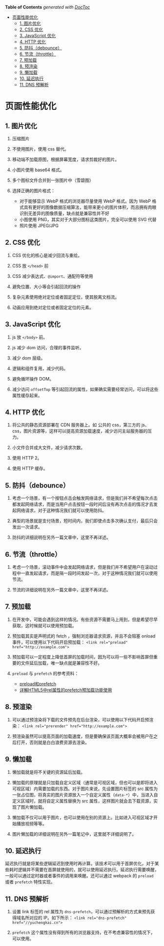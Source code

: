 <!-- START doctoc generated TOC please keep comment here to allow auto update -->
<!-- DON'T EDIT THIS SECTION, INSTEAD RE-RUN doctoc TO UPDATE -->
**Table of Contents**  *generated with [DocToc](https://github.com/thlorenz/doctoc)*

- [页面性能优化](#%E9%A1%B5%E9%9D%A2%E6%80%A7%E8%83%BD%E4%BC%98%E5%8C%96)
  - [1. 图片优化](#1-%E5%9B%BE%E7%89%87%E4%BC%98%E5%8C%96)
  - [2. CSS 优化](#2-css-%E4%BC%98%E5%8C%96)
  - [3. JavaScript 优化](#3-javascript-%E4%BC%98%E5%8C%96)
  - [4. HTTP 优化](#4-http-%E4%BC%98%E5%8C%96)
  - [5. 防抖（debounce）](#5-%E9%98%B2%E6%8A%96debounce)
  - [6. 节流（throttle）](#6-%E8%8A%82%E6%B5%81throttle)
  - [7. 预加载](#7-%E9%A2%84%E5%8A%A0%E8%BD%BD)
  - [8. 预渲染](#8-%E9%A2%84%E6%B8%B2%E6%9F%93)
  - [9. 懒加载](#9-%E6%87%92%E5%8A%A0%E8%BD%BD)
  - [10. 延迟执行](#10-%E5%BB%B6%E8%BF%9F%E6%89%A7%E8%A1%8C)
  - [11. DNS 预解析](#11-dns-%E9%A2%84%E8%A7%A3%E6%9E%90)

<!-- END doctoc generated TOC please keep comment here to allow auto update -->

# 页面性能优化

## 1. 图片优化

1. 压缩图片

2. 不使用图片，使用 css 替代。

2. 移动端不加载原图，根据屏幕宽度，请求剪裁好的图片。

2. 小图片使用 base64 格式。

2. 多个图标文件合并到一张图片中（雪碧图）

2. 选择正确的图片格式：
   - 对于能够显示 WebP 格式的浏览器尽量使用 WebP 格式。因为 WebP 格式具有更好的图像数据压缩算法，能带来更小的图片体积，而且拥有肉眼识别无差异的图像质量，缺点就是兼容性并不好
   - 小图使用 PNG，其实对于大部分图标这类图片，完全可以使用 SVG 代替
   - 照片使用 JPEG/JPG

## 2. CSS 优化

1. CSS 优化的核心是减少回流与重绘。

2. CSS 放 `</head>` 前

3. CSS 减少表达式、`@import`、通配符等使用

4. 避免位置、大小等会引起回流的操作



5. 复杂元素使用绝对定位或者固定定位，使其脱离文档流。

6. 动画应用到绝对定位或者固定定位的元素。

## 3. JavaScript 优化

1. js 放 `</body>` 前。

2. js 减少 dom 访问，合理的事件监听。

3. 减少 dom 层级。

4. 逻辑和组件复用，减少代码。

5. 避免循环操作 DOM。

6. 减少访问 `offsetTop` 等引起回流的属性，如果确实需要经常访问，可以将这些属性缓存起来。

## 4. HTTP 优化

1. 将公共的静态资源部署在 CDN 服务器上。如 公共的 css，第三方的 js、css，图片资源等，这样可以提高资源加载速度，减少访问主站服务器的压力。

2. 小文件合并成大文件，减少请求次数。

3. 使用 HTTP 2。

4. 使用 HTTP 缓存。

## 5. 防抖（debounce）

1. 考虑一个场景，有一个按钮点击会触发网络请求，但是我们并不希望每次点击都发起网络请求，而是当用户点击按钮一段时间后没有再次点击的情况才去发起网络请求，对于这种情况我们就可以使用防抖。

2. 典型的场景就是支付场景，短时间内，我们即使点击多次确认支付，最后只会发出一次请求。

3. 防抖的详细说明在另外一篇文章中，这里不再详述。

## 6. 节流（throttle）

1. 考虑一个场景，滚动事件中会发起网络请求，但是我们并不希望用户在滚动过程中一直发起请求，而是隔一段时间发起一次，对于这种情况我们就可以使用节流。

2. 节流的详细说明在另外一篇文章中，这里不再详述。

## 7. 预加载

1. 在开发中，可能会遇到这样的情况。有些资源不需要马上用到，但是希望尽早获取，这时候就可以使用预加载。

2. 预加载其实是声明式的 fetch ，强制浏览器请求资源，并且不会阻塞 onload 事件，可以使用以下代码开启预加载：
   `<link rel="preload" href="http://example.com">`

3. 预加载可以一定程度上降低首屏的加载时间，因为可以将一些不影响首屏但重要的文件延后加载，唯一缺点就是兼容性不好。

4. `preload` 与 `prefetch` 的参考资料：
   - [preload和prefetch](https://www.jianshu.com/p/16bffc804868)
   - [详解HTML5中rel属性的prefetch预加载功能使用
](https://www.cnblogs.com/suyuwen1/p/5506397.html)
## 8. 预渲染

1. 可以通过预渲染将下载的文件预先在后台渲染，可以使用以下代码开启预渲染：
`<link rel="prerender" href="http://example.com"> `

2. 预渲染虽然可以提高页面的加载速度，但是要确保该页面大概率会被用户在之后打开，否则就是白白浪费资源去渲染。

## 9. 懒加载

1. 懒加载就是将不关键的资源延后加载。

2. 懒加载的原理就是只加载自定义区域（通常是可视区域，但也可以是即将进入可视区域）内需要加载的东西。对于图片来说，先设置图片标签的 src 属性为一张占位图，将真实的图片资源放入一个自定义属性（`data-*`）中，当进入自定义区域时，就将自定义属性替换为 src 属性，这样图片就会去下载资源，实现了图片懒加载。

3. 懒加载不仅可以用于图片，也可以使用在别的资源上。比如进入可视区域才开始播放视频等等。

4. 图片懒加载的详细说明在另外一篇笔记中，这里就不详细说明了。

## 10. 延迟执行

延迟执行就是将某些逻辑延迟到使用时再计算。该技术可以用于首屏优化，对于某些耗时逻辑并不需要在首屏就使用的，就可以使用延迟执行。延迟执行需要唤醒，一般可以通过定时器或者事件的调用来唤醒。还可以通过 webpack 的 `preload` 或者 `prefetch` 特性实现。

## 11. DNS 预解析

1. 设置 link 标签的 rel 属性为 `dns-prefetch`，可以通过预解析的方式来预先获得域名所对应的 IP。如下所示：
   `<link rel="dns-prefetch" href="//yuchengkai.cn">`

2. `prefetch` 这个属性没有得到所有的浏览器支持，在不考虑兼容性的情况下，可以使用。


